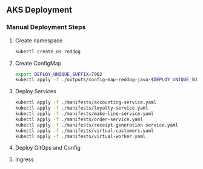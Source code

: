 ## AKS Deployment

### Manual Deployment Steps

1. Create namespace

    ```bash
    kubectl create ns reddog
    ```

2. Create ConfigMap

    ```bash
    export DEPLOY_UNIQUE_SUFFIX=7962
    kubectl apply -f ./outputs/config-map-reddog-java-$DEPLOY_UNIQUE_SUFFIX.yaml
    ```

3. Deploy Services

    ```bash
    kubectl apply -f ./manifests/accounting-service.yaml
    kubectl apply -f ./manifests/loyalty-service.yaml
    kubectl apply -f ./manifests/make-line-service.yaml
    kubectl apply -f ./manifests/order-service.yaml
    kubectl apply -f ./manifests/receipt-generation-service.yaml
    kubectl apply -f ./manifests/virtual-customers.yaml
    kubectl apply -f ./manifests/virtual-worker.yaml
    ```

4. Deploy GitOps and Config

5. Ingress







